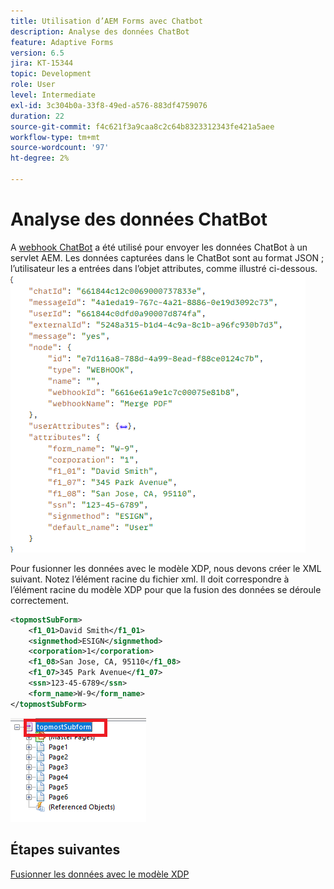 ```yaml
---
title: Utilisation d’AEM Forms avec Chatbot
description: Analyse des données ChatBot
feature: Adaptive Forms
version: 6.5
jira: KT-15344
topic: Development
role: User
level: Intermediate
exl-id: 3c304b0a-33f8-49ed-a576-883df4759076
duration: 22
source-git-commit: f4c621f3a9caa8c2c64b8323312343fe421a5aee
workflow-type: tm+mt
source-wordcount: '97'
ht-degree: 2%

---
```


# Analyse des données ChatBot

A [webhook ChatBot](https://www.chatbot.com/help/webhooks/what-are-webhooks/) a été utilisé pour envoyer les données ChatBot à un servlet AEM.
Les données capturées dans le ChatBot sont au format JSON ; l’utilisateur les a entrées dans l’objet attributes, comme illustré ci-dessous.
![chatbot-data](assets/chat-bot-data.png)

Pour fusionner les données avec le modèle XDP, nous devons créer le XML suivant. Notez l’élément racine du fichier xml. Il doit correspondre à l’élément racine du modèle XDP pour que la fusion des données se déroule correctement.


```xml
<topmostSubForm>
    <f1_01>David Smith</f1_01>
    <signmethod>ESIGN</signmethod>
    <corporation>1</corporation>
    <f1_08>San Jose, CA, 95110</f1_08>
    <f1_07>345 Park Avenue</f1_07>
    <ssn>123-45-6789</ssn>
    <form_name>W-9</form_name>
</topmostSubForm>
```

![xdp-template](assets/xdp-template.png)

## Étapes suivantes

[Fusionner les données avec le modèle XDP](./merge-data-with-template.md)
